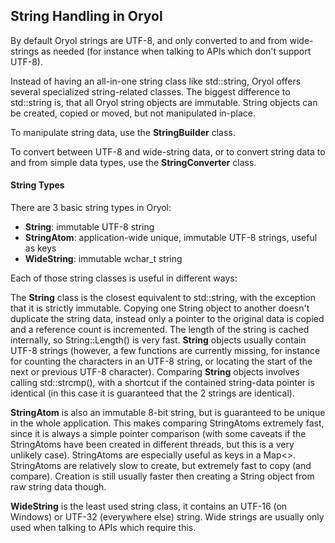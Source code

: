 ## String Handling in Oryol

By default Oryol strings are UTF-8, and only converted to and from wide-strings as needed (for instance when 
talking to APIs which don't support UTF-8).

Instead of having an all-in-one string class like std::string, Oryol offers several specialized string-related classes. 
The biggest difference to std::string is, that all Oryol string objects are immutable. String objects can be created, 
copied or moved, but not manipulated in-place. 

To manipulate string data, use the **StringBuilder** class.

To convert between UTF-8 and wide-string data, or to convert string data to and from simple data types, use the 
**StringConverter** class.

#### String Types

There are 3 basic string types in Oryol:

- **String**: immutable UTF-8 string
- **StringAtom**: application-wide unique, immutable UTF-8 strings, useful as keys
- **WideString**: immutable wchar_t string

Each of those string classes is useful in different ways:

The **String** class is the closest equivalent to std::string, with the exception that it is strictly immutable. 
Copying one String object to another doesn't duplicate the string data, instead only a pointer to the original 
data is copied and a reference count is incremented. The length of the string is cached internally, so 
String::Length() is very fast. **String** objects usually contain UTF-8 strings (however, a few functions 
are currently missing, for instance for counting the characters in an UTF-8 string, or locating the start of the 
next or previous UTF-8 character). Comparing **String** objects involves calling std::strcmp(), with a shortcut 
if the contained string-data pointer is identical (in this case it is guaranteed that the 2 strings are identical).

**StringAtom** is also an immutable 8-bit string, but is guaranteed to be unique in the whole application. This 
makes comparing StringAtoms extremely fast, since it is always a simple pointer comparison (with some caveats if 
the StringAtoms have been created in different threads, but this is a very unlikely case). StringAtoms are especially 
useful as keys in a Map<>. StringAtoms are relatively slow to create, but extremely fast to copy (and compare). 
Creation is still usually faster then creating a String object from raw string data though.

**WideString** is the least used string class, it contains an UTF-16 (on Windows) or UTF-32 (everywhere else) 
string. Wide strings are usually only used when talking to APIs which require this.

